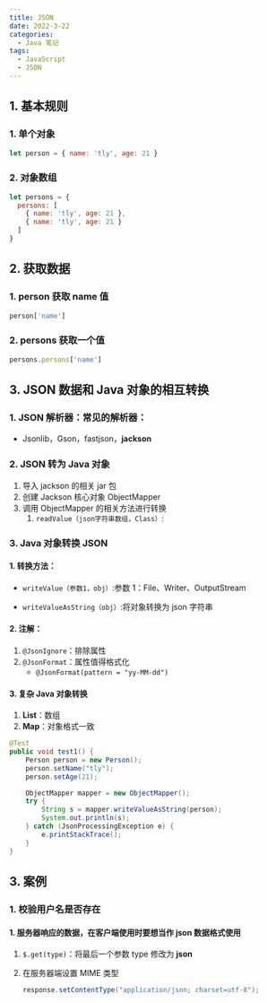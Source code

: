 ```yaml
---
title: JSON
date: 2022-3-22
categories:
  - Java 笔记
tags:
  - JavaScript
  - JSON
---
```


## 1. 基本规则

### 1. 单个对象

```javascript
let person = { name: 'tly', age: 21 }
```

### 2. 对象数组

```javascript
let persons = {
  persons: [
    { name: 'tly', age: 21 },
    { name: 'tly', age: 21 }
  ]
}
```

## 2. 获取数据

### 1. person 获取 name 值

```javascript
person['name']
```

### 2. persons 获取一个值

```javascript
persons.persons['name']
```

## 3. JSON 数据和 Java 对象的相互转换

### 1. JSON 解析器：常见的解析器：

- Jsonlib，Gson，fastjson，**jackson**

### 2. JSON 转为 Java 对象

1. 导入 jackson 的相关 jar 包
2. 创建 Jackson 核心对象 ObjectMapper
3. 调用 ObjectMapper 的相关方法进行转换
   1. `readValue（json字符串数组，Class）`:

### 3. Java 对象转换 JSON

#### 1. 转换方法：

- `writeValue（参数1，obj）`:参数 1：File、Writer、OutputStream

- `writeValueAsString（obj）`:将对象转换为 json 字符串

#### 2. 注解：

1. `@JsonIgnore`：排除属性
2. `@JsonFormat`：属性值得格式化
   - `@JsonFormat(pattern = "yy-MM-dd")`

#### 3. 复杂 Java 对象转换

1. **List**：数组
2. **Map**：对象格式一致

```java
@Test
public void test1() {
    Person person = new Person();
    person.setName("tly");
    person.setAge(21);

    ObjectMapper mapper = new ObjectMapper();
    try {
        String s = mapper.writeValueAsString(person);
        System.out.println(s);
    } catch (JsonProcessingException e) {
        e.printStackTrace();
    }
}
```

## 3. 案例

### 1. 校验用户名是否存在

#### 1. 服务器响应的数据，在客户端使用时要想当作 **json** 数据格式使用

1. `$.get(type)`：将最后一个参数 type 修改为 **json**

2. 在服务器端设置 MIME 类型

   ```java
   response.setContentType("application/json; charset=utf-8");
   ```
